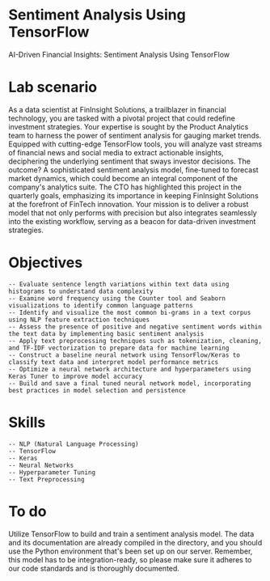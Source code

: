 # Sentiment Analysis Using TensorFlow
 AI-Driven Financial Insights: Sentiment Analysis Using TensorFlow

# Lab scenario
As a data scientist at FinInsight Solutions, a trailblazer in financial technology, you are tasked with a pivotal project that could redefine investment strategies. Your expertise is sought by the Product Analytics team to harness the power of sentiment analysis for gauging market trends. Equipped with cutting-edge TensorFlow tools, you will analyze vast streams of financial news and social media to extract actionable insights, deciphering the underlying sentiment that sways investor decisions. The outcome? A sophisticated sentiment analysis model, fine-tuned to forecast market dynamics, which could become an integral component of the company's analytics suite. The CTO has highlighted this project in the quarterly goals, emphasizing its importance in keeping FinInsight Solutions at the forefront of FinTech innovation. Your mission is to deliver a robust model that not only performs with precision but also integrates seamlessly into the existing workflow, serving as a beacon for data-driven investment strategies.

# Objectives
    -- Evaluate sentence length variations within text data using histograms to understand data complexity
    -- Examine word frequency using the Counter tool and Seaborn visualizations to identify common language patterns
    -- Identify and visualize the most common bi-grams in a text corpus using NLP feature extraction techniques
    -- Assess the presence of positive and negative sentiment words within the text data by implementing basic sentiment analysis
    -- Apply text preprocessing techniques such as tokenization, cleaning, and TF-IDF vectorization to prepare data for machine learning
    -- Construct a baseline neural network using TensorFlow/Keras to classify text data and interpret model performance metrics
    -- Optimize a neural network architecture and hyperparameters using Keras Tuner to improve model accuracy
    -- Build and save a final tuned neural network model, incorporating best practices in model selection and persistence

# Skills
    -- NLP (Natural Language Processing)
    -- TensorFlow
    -- Keras
    -- Neural Networks
    -- Hyperparameter Tuning
    -- Text Preprocessing

# To do
Utilize TensorFlow to build and train a sentiment analysis model. The data and its documentation are already compiled in the directory, and you should use the Python environment that's been set up on our server. Remember, this model has to be integration-ready, so please make sure it adheres to our code standards and is thoroughly documented. 